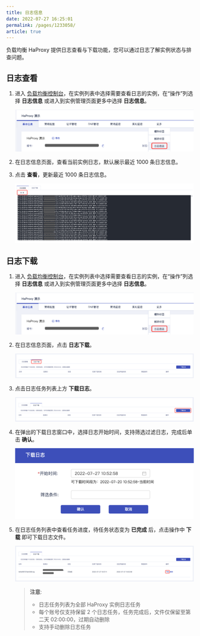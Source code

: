 ```yaml
---
title: 日志信息    
date: 2022-07-27 16:25:01
permalink: /pages/1233058/
article: true
---
```



负载均衡 HaProxy 提供日志查看与下载功能，您可以通过日志了解实例状态与排查问题。


## 日志查看

1. 进入 [负载均衡控制台](https://console.capitalonline.net/loadbalancers)，在实例列表中选择需要查看日志的实例，在“操作”列选择 **日志信息** 或进入到实例管理页面更多中选择 **日志信息**。

   ![策略列表](../pic/ha-log1.png)

2. 在日志信息页面，查看当前实例日志，默认展示最近 1000 条日志信息。

3. 点击 **查看**，更新最近 1000 条日志信息。

   ![策略列表](../pic/ha-log2.png)


## 日志下载

1. 进入 [负载均衡控制台](https://console.capitalonline.net/loadbalancers)，在实例列表中选择需要查看日志的实例，在“操作”列选择 **日志信息** 或进入到实例管理页面更多中选择 **日志信息**。

   ![策略列表](../pic/ha-log1.png)

2. 在日志信息页面，点击 **日志下载**。

   ![策略列表](../pic/ha-log3.png)

3. 点击日志任务列表上方 **下载日志**。

   ![策略列表](../pic/ha-log4.png)

4. 在弹出的下载日志窗口中，选择日志开始时间，支持筛选过滤日志，完成后单击 **确认**。

   ![策略列表](../pic/ha-log5.png)

5. 在日志任务列表中查看任务进度，待任务状态变为 **已完成** 后，点击操作中 **下载** 即可下载日志文件。

   ![策略列表](../pic/ha-log6.png)

   >**注意**:
   >
   >+ 日志任务列表为全部 HaProxy 实例日志任务
   >+ 每个账号仅支持保留 2 个日志任务，任务完成后，文件仅保留至第二天 02:00:00，过期自动删除
   >+ 支持手动删除日志任务
